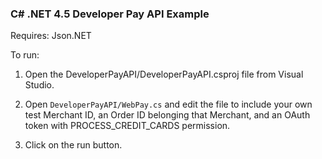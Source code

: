 ### C# .NET 4.5 Developer Pay API Example

Requires: 
	Json.NET

To run:

1. Open the DeveloperPayAPI/DeveloperPayAPI.csproj file from Visual Studio.

2. Open `DeveloperPayAPI/WebPay.cs` and edit the file to include your own test Merchant ID, an Order ID belonging that Merchant, and an OAuth token with PROCESS_CREDIT_CARDS permission.

3. Click on the run button.